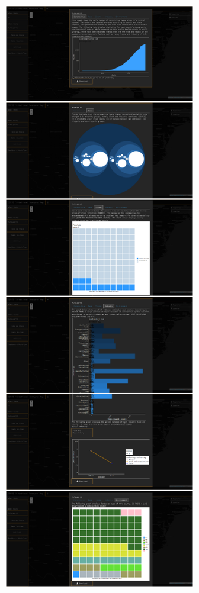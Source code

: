 <img src="https://github.com/mallen011/covid19_resource_map/blob/master/web_map_img.png" alt="image of current web map from developed in R Shiny Leaflet">
<img src="https://github.com/mallen011/covid19_resource_map/blob/master/web_map_img2.png" alt="image of current web map from developed in R Shiny Leaflet">
<img src="https://github.com/mallen011/covid19_resource_map/blob/master/web_map_img3.png" alt="image of current web map from developed in R Shiny Leaflet">
<img src="https://github.com/mallen011/covid19_resource_map/blob/master/web_map_img4.png" alt="image of current web map from developed in R Shiny Leaflet">
<img src="https://github.com/mallen011/covid19_resource_map/blob/master/web_map_img5.png" alt="image of current web map from developed in R Shiny Leaflet">
<img src="https://github.com/mallen011/covid19_resource_map/blob/master/web_map_img6.png" alt="image of current web map from developed in R Shiny Leaflet">
